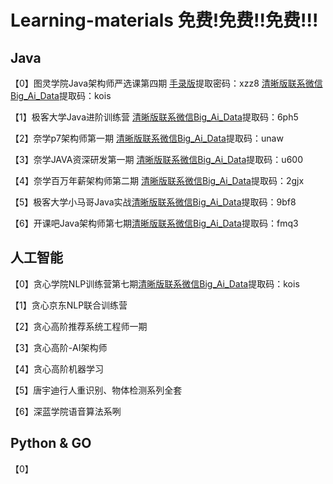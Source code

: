 # Learning-materials 免费!免费!!免费!!!
## Java
【0】图灵学院Java架构师严选课第四期 [手录版](https://pan.baidu.com/s/1OCCHJQp7Gj3yXpALjmqaiA)提取密码：xzz8 [清晰版联系微信Big_Ai_Data](https://pan.baidu.com/s/1lXvWpojFIpRGpA1XFsNX7w)提取码：kois

【1】极客大学Java进阶训练营 [清晰版联系微信Big_Ai_Data](https://pan.baidu.com/s/1qaHBFO84Oz6GP6DZr428KQ)提取码：6ph5

【2】奈学p7架构师第一期 [清晰版联系微信Big_Ai_Data](https://pan.baidu.com/s/1CloHLYHEePo_uLrUxhB-0g)提取码：unaw

【3】奈学JAVA资深研发第一期 [清晰版联系微信Big_Ai_Data](https://pan.baidu.com/s/1OlkD0O-yA236KGiJtTDUZQ)提取码：u600

【4】奈学百万年薪架构师第二期 [清晰版联系微信Big_Ai_Data](https://pan.baidu.com/s/1JylhJcQlnwQ8z7izX3nQKA)提取码：2gjx 

【5】极客大学小马哥Java实战[清晰版联系微信Big_Ai_Data](https://pan.baidu.com/s/1v6qePuFopfe9ImuU2PqGQQ)提取码：9bf8 

【6】开课吧Java架构师第七期[清晰版联系微信Big_Ai_Data](https://pan.baidu.com/s/14yH3jAWQ9_htHVEohh6KJw)提取码：fmq3 

## 人工智能
【0】贪心学院NLP训练营第七期[清晰版联系微信Big_Ai_Data](https://pan.baidu.com/s/1lXvWpojFIpRGpA1XFsNX7w)提取码：kois

【1】贪心京东NLP联合训练营

【2】贪心高阶推荐系统工程师一期

【3】贪心高阶-AI架构师

【4】贪心高阶机器学习

【5】唐宇迪行人重识别、物体检测系列全套

【6】深蓝学院语音算法系咧

## Python & GO
【0】
